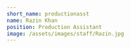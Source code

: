```yaml
---
short_name: productionasst
name: Razin Khan
position: Production Assistant
image: /assets/images/staff/Razin.jpg
---
```

